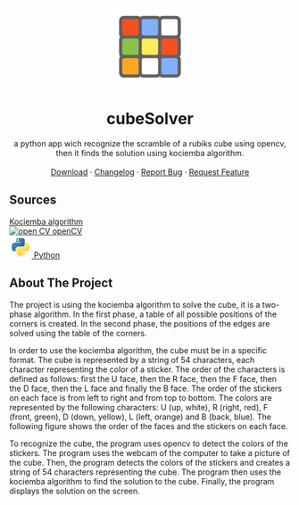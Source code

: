 <a name="readme-top"></a>

<!-- PROJECT LOGO -->

<br />
<div align="center">
<a href="https://github.com/quentinformatique/cubeSolver">
<img src="images/logo.png" alt="Logo" width="140" height="140">
</a>

<h1 align=\"center\">cubeSolver</h1>
<p align="center">
a python app wich recognize the scramble of a rubiks cube using opencv, then it finds the solution using kociemba algorithm.
<br /> 
 
<br /> 
<a href="https://github.com/quentinformatique/cubeSolver/releases/latest">Download</a>
·
<a href="https://github.com/quentinformatique/cubeSolver/blob/master/CHANGELOG.md">Changelog</a>
·
<a href="https://github.com/quentinformatique/cubeSolver/issues/new/choose">Report Bug</a>
·
<a href="https://github.com/quentinformatique/cubeSolver/issues/new/choose">Request Feature</a>
</p> 
</div>

## Sources

<a href="https://pypi.org/project/kociemba/">
Kociemba algorithm
</a></br>


<a href="https://pypi.org/project/opencv-python/">
<img src="https://github.com/opencv/opencv/wiki/logo/OpenCV_logo_no_text.png" alt="open CV" width="40" height="40"/> openCV
</a></br>

<a href="https://www.python.org">
<img src="https://raw.githubusercontent.com/devicons/devicon/master/icons/python/python-original.svg" alt="python" width="40" height="40"/> Python
</a>

## About The Project <br>

The project is using the kociemba algorithm to solve the cube, it is a two-phase algorithm. In the first phase, a table of all possible positions of the corners is created. In the second phase, the positions of the edges are solved using the table of the corners.

In order to use the kociemba algorithm, the cube must be in a specific format. The cube is represented by a string of 54 characters, each character representing the color of a sticker. The order of the characters is defined as follows: first the U face, then the R face, then the F face, then the D face, then the L face and finally the B face. The order of the stickers on each face is from left to right and from top to bottom. The colors are represented by the following characters: U (up, white), R (right, red), F (front, green), D (down, yellow), L (left, orange) and B (back, blue). The following figure shows the order of the faces and the stickers on each face.

To recognize the cube, the program uses opencv to detect the colors of the stickers. The program uses the webcam of the computer to take a picture of the cube. Then, the program detects the colors of the stickers and creates a string of 54 characters representing the cube. The program then uses the kociemba algorithm to find the solution to the cube. Finally, the program displays the solution on the screen.
